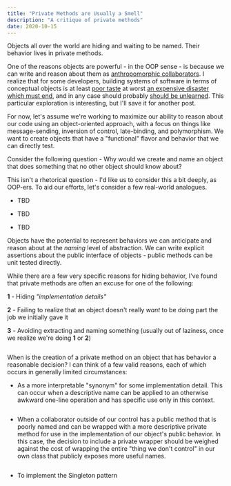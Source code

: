 ```yaml
---
title: "Private Methods are Usually a Smell"
description: "A critique of private methods"
date: 2020-10-15
---
```


Objects all over the world are hiding and waiting to be named.  Their behavior lives in private methods.

One of the reasons objects are powerful - in the OOP sense - is because we can write and reason about them as [anthropomorphic collaborators](https://sandimetz.com/blog/2018/21/what-does-oo-afford).
I realize that for some developers, building systems of software in terms of conceptual objects is 
at least [poor taste](http://loup-vaillant.fr/articles/anthropomorphism-and-oop) 
at worst [an expensive disaster which must end](http://www.smashcompany.com/technology/object-oriented-programming-is-an-expensive-disaster-which-must-end), 
and in any case should probably [should be unlearned](https://dpc.pw/the-faster-you-unlearn-oop-the-better-for-you-and-your-software).
This particular exploration is interesting, but I'll save it for another post.

For now, let's assume we're working to maximize our ability to reason about our code using an object-oriented approach, with a focus on things like message-sending, inversion of control, late-binding, and polymorphism. We want to create objects that have a "functional" flavor and behavior that we can directly test.

Consider the following question - Why would we create and name an object that does something that no other object should know about?

This isn't a rhetorical question - I'd like us to consider this a bit deeply, as OOP-ers.  To aid our efforts, let's consider a few real-world analogues.

- TBD

- TBD

- TBD

Objects have the potential to represent behaviors we can anticipate and reason about at the _naming_ level of abstraction.  We can write explicit assertions about the public interface of objects - public methods can be unit tested directly.

While there are a few very specific reasons for hiding behavior, I've found that private methods are often an excuse for one of the following:

__1__ - Hiding _"implementation details"_

__2__ - Failing to realize that an object doesn't really _want_ to be doing part the job we initially gave it

__3__ - Avoiding extracting and naming something (usually out of laziness, once we realize we're doing __1__ or __2__)


```c-sharp
```

When is the creation of a private method on an object that has behavior a reasonable decision?  I can think of a few valid reasons, each of which occurs in generally limited circumstances:

- As a more interpretable "synonym" for some implementation detail. This can occur when a descriptive name can be applied to an otherwise awkward one-line operation and has specific use only in this context.

```c-sharp
```

- When a collaborator outside of our control has a public method that is poorly named and can be wrapped with a more descriptive private method for use in the implementation of our object's public behavior. In this case, the decision to include a private wrapper should be weighed against the cost of wrapping the entire "thing we don't control" in our own class that publicly exposes more useful names.

```c-sharp
```

- To implement the Singleton pattern

```c-sharp
```
